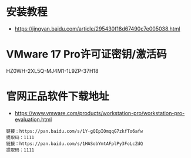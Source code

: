 # 安装教程
- https://jingyan.baidu.com/article/295430f18d67490c7e005038.html

# VMware 17 Pro许可证密钥/激活码
HZ0WH-2XL5Q-MJ4M1-1L9ZP-37H18

# 官网正品软件下载地址
- https://www.vmware.com/products/workstation-pro/workstation-pro-evaluation.html

```text
链接：https://pan.baidu.com/s/1Y-gQIpIOmqqG7zkfTo6afw
提取码：1111
链接：https://pan.baidu.com/s/1HASobYmtAFplPy3FoLcZdQ
提取码：1111
```

